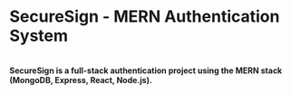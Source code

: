 <h1> <b> SecureSign <b>  - MERN Authentication System </h1> <br> 
SecureSign is a full-stack authentication project using the MERN stack (MongoDB, Express, React, Node.js).
